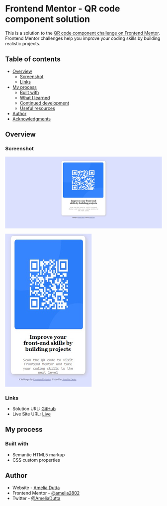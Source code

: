 # Frontend Mentor - QR code component solution

This is a solution to the [QR code component challenge on Frontend Mentor](https://www.frontendmentor.io/challenges/qr-code-component-iux_sIO_H). Frontend Mentor challenges help you improve your coding skills by building realistic projects. 

## Table of contents

- [Overview](#overview)
  - [Screenshot](#screenshot)
  - [Links](#links)
- [My process](#my-process)
  - [Built with](#built-with)
  - [What I learned](#what-i-learned)
  - [Continued development](#continued-development)
  - [Useful resources](#useful-resources)
- [Author](#author)
- [Acknowledgments](#acknowledgments)

## Overview

### Screenshot

![Desktop View](./design/deskss.jpg)

![Mobile View](./design/mobiless.jpg)

### Links

- Solution URL: [GitHub](https://github.com/amelia2802/qr-code-component/)
- Live Site URL: [Live](https://amelia2802.github.io/qr-code-component/)

## My process

### Built with

- Semantic HTML5 markup
- CSS custom properties

## Author

- Website - [Amelia Dutta](https://www.linkedin.com/in/ameliadutta/)
- Frontend Mentor - [@amelia2802](https://www.frontendmentor.io/profile/amelia2802)
- Twitter - [@AmeliaDutta](https://www.twitter.com/AmeliaDutta)
